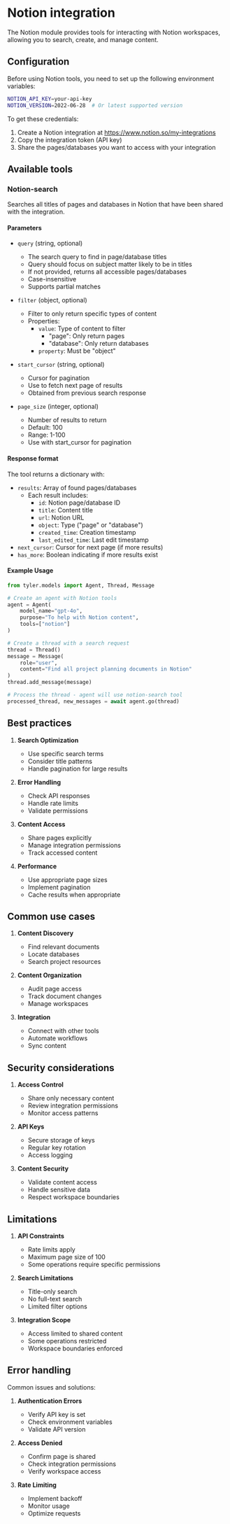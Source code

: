 # Notion integration

The Notion module provides tools for interacting with Notion workspaces, allowing you to search, create, and manage content.

## Configuration

Before using Notion tools, you need to set up the following environment variables:

```bash
NOTION_API_KEY=your-api-key
NOTION_VERSION=2022-06-28  # Or latest supported version
```

To get these credentials:
1. Create a Notion integration at https://www.notion.so/my-integrations
2. Copy the integration token (API key)
3. Share the pages/databases you want to access with your integration

## Available tools

### Notion-search

Searches all titles of pages and databases in Notion that have been shared with the integration.

#### Parameters

- `query` (string, optional)
  - The search query to find in page/database titles
  - Query should focus on subject matter likely to be in titles
  - If not provided, returns all accessible pages/databases
  - Case-insensitive
  - Supports partial matches

- `filter` (object, optional)
  - Filter to only return specific types of content
  - Properties:
    - `value`: Type of content to filter
      - "page": Only return pages
      - "database": Only return databases
    - `property`: Must be "object"

- `start_cursor` (string, optional)
  - Cursor for pagination
  - Use to fetch next page of results
  - Obtained from previous search response

- `page_size` (integer, optional)
  - Number of results to return
  - Default: 100
  - Range: 1-100
  - Use with start_cursor for pagination

#### Response format

The tool returns a dictionary with:
- `results`: Array of found pages/databases
  - Each result includes:
    - `id`: Notion page/database ID
    - `title`: Content title
    - `url`: Notion URL
    - `object`: Type ("page" or "database")
    - `created_time`: Creation timestamp
    - `last_edited_time`: Last edit timestamp
- `next_cursor`: Cursor for next page (if more results)
- `has_more`: Boolean indicating if more results exist

#### Example Usage

```python
from tyler.models import Agent, Thread, Message

# Create an agent with Notion tools
agent = Agent(
    model_name="gpt-4o",
    purpose="To help with Notion content",
    tools=["notion"]
)

# Create a thread with a search request
thread = Thread()
message = Message(
    role="user",
    content="Find all project planning documents in Notion"
)
thread.add_message(message)

# Process the thread - agent will use notion-search tool
processed_thread, new_messages = await agent.go(thread)
```

## Best practices

1. **Search Optimization**
   - Use specific search terms
   - Consider title patterns
   - Handle pagination for large results

2. **Error Handling**
   - Check API responses
   - Handle rate limits
   - Validate permissions

3. **Content Access**
   - Share pages explicitly
   - Manage integration permissions
   - Track accessed content

4. **Performance**
   - Use appropriate page sizes
   - Implement pagination
   - Cache results when appropriate

## Common use cases

1. **Content Discovery**
   - Find relevant documents
   - Locate databases
   - Search project resources

2. **Content Organization**
   - Audit page access
   - Track document changes
   - Manage workspaces

3. **Integration**
   - Connect with other tools
   - Automate workflows
   - Sync content

## Security considerations

1. **Access Control**
   - Share only necessary content
   - Review integration permissions
   - Monitor access patterns

2. **API Keys**
   - Secure storage of keys
   - Regular key rotation
   - Access logging

3. **Content Security**
   - Validate content access
   - Handle sensitive data
   - Respect workspace boundaries

## Limitations

1. **API Constraints**
   - Rate limits apply
   - Maximum page size of 100
   - Some operations require specific permissions

2. **Search Limitations**
   - Title-only search
   - No full-text search
   - Limited filter options

3. **Integration Scope**
   - Access limited to shared content
   - Some operations restricted
   - Workspace boundaries enforced

## Error handling

Common issues and solutions:

1. **Authentication Errors**
   - Verify API key is set
   - Check environment variables
   - Validate API version

2. **Access Denied**
   - Confirm page is shared
   - Check integration permissions
   - Verify workspace access

3. **Rate Limiting**
   - Implement backoff
   - Monitor usage
   - Optimize requests 